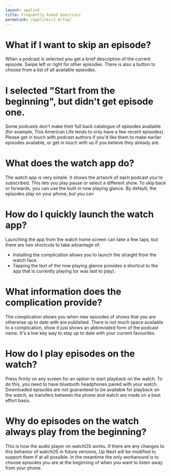 ```yaml
---
layout: applink
title: Frequently Asked Questions
permalink: /applinks/1.0/faq/
---
```


# What if I want to skip an episode?

When a podcast is selected you get a brief description of the current episode. Swipe left or right for other episodes. There is also a button to choose from a list of all available episodes.

# I selected "Start from the beginning", but didn't get episode one.

Some podcasts don't make their full back catalogue of episodes available (for example, This American Life tends to only have a few recent episodes). Please get in touch with podcast authors if you'd like them to make earlier episodes available, or get in touch with us if you believe they already are.

# What does the watch app do?

The watch app is very simple. It shows the artwork of each podcast you're subscribed. This lets you play pause or select a different show. To skip back or forwards, you can use the built in now playing glance. By default, the episodes play on your phone, but you can 

# How do I quickly launch the watch app?

Launching the app from the watch home screen can take a few taps, but there are two shortcuts to take advantage of: 
 - Installing the complication allows you to launch the straight from the watch face.
 - Tapping the text of the now playing glance provides a shortcut to the app that is currently playing (or was last to play).

# What information does the complication provide?

The complication shows you when new episodes of shows that you are otherwise up to date with are published. There is not much space available to a complication, show it just shows an abbreviated form of the podcast name. It's a low key way to stay up to date with your current favourites. 

# How do I play episodes on the watch?

Press firmly on any screen for an option to start playback on the watch. To do this, you need to have bluetooth headphones paired with your watch. Downloaded episodes are not guaranteed to be available for playback on the watch, as transfers between the phone and watch are made on a best effort basis.

# Why do episodes on the watch always play from the beginning?

This is how the audio player on watchOS works. If there are any changes to this behavior of watchOS in future versions, Up Next will be modified to support them if at all possible. In the meantime the only workaround is to choose episodes you are at the beginning of when you want to listen away from your phone.